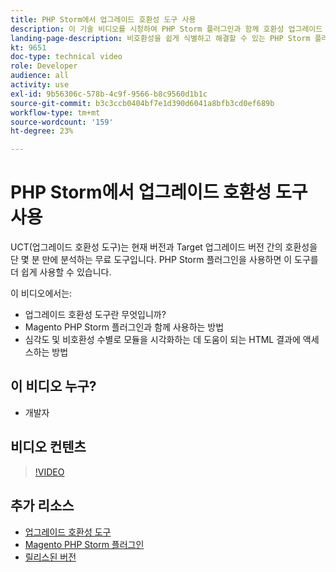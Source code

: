 ```yaml
---
title: PHP Storm에서 업그레이드 호환성 도구 사용
description: 이 기술 비디오를 시청하여 PHP Storm 플러그인과 함께 호환성 업그레이드 도구를 사용하는 방법을 알아보십시오.
landing-page-description: 비호환성을 쉽게 식별하고 해결할 수 있는 PHP Storm 플러그인과 함께 호환성 업그레이드 도구를 사용하는 방법에 대해 알아보십시오.
kt: 9651
doc-type: technical video
role: Developer
audience: all
activity: use
exl-id: 9b56306c-578b-4c9f-9566-b8c9560d1b1c
source-git-commit: b3c3ccb0404bf7e1d390d6041a8bfb3cd0ef689b
workflow-type: tm+mt
source-wordcount: '159'
ht-degree: 23%

---
```


# PHP Storm에서 업그레이드 호환성 도구 사용

UCT(업그레이드 호환성 도구)는 현재 버전과 Target 업그레이드 버전 간의 호환성을 단 몇 분 만에 분석하는 무료 도구입니다. PHP Storm 플러그인을 사용하면 이 도구를 더 쉽게 사용할 수 있습니다.

이 비디오에서는:

- 업그레이드 호환성 도구란 무엇입니까?
- Magento PHP Storm 플러그인과 함께 사용하는 방법
- 심각도 및 비호환성 수별로 모듈을 시각화하는 데 도움이 되는 HTML 결과에 액세스하는 방법

## 이 비디오 누구?

- 개발자

## 비디오 컨텐츠

>[!VIDEO](https://video.tv.adobe.com/v/340150?quality=12&learn=on)

## 추가 리소스

- [업그레이드 호환성 도구](https://experienceleague.adobe.com/docs/commerce-operations/upgrade-guide/upgrade-compatibility-tool/overview.html)
- [Magento PHP Storm 플러그인](https://plugins.jetbrains.com/plugin/8024-magento-phpstorm)
- [릴리스된 버전](https://devdocs.magento.com/release/released-versions.html)
